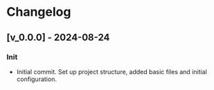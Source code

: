 # Changelog

## [v_0.0.0] - 2024-08-24
### Init
- Initial commit. Set up project structure, added basic files and initial configuration.